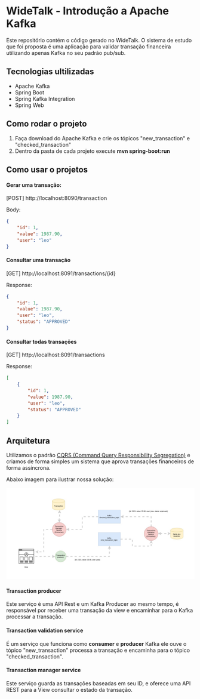 # WideTalk - Introdução a Apache Kafka

Este repositório contém o código gerado no WideTalk. O sistema de estudo que foi proposta é uma aplicação para validar transação financeira utilizando
apenas Kafka no seu padrão pub/sub.

## Tecnologias ultilizadas
- Apache Kafka
- Spring Boot
- Spring Kafka Integration
- Spring Web

## Como rodar o projeto

1) Faça download do Apache Kafka e crie os tópicos "new_transaction" e "checked_transaction"
2) Dentro da pasta de cada projeto execute <b>mvn spring-boot:run</b>

## Como usar o projetos

#### Gerar uma transação:

[POST] http://localhost:8090/transaction

Body:
```json
{
	"id": 1,
	"value": 1987.90,
	"user": "leo"
}
``` 
#### Consultar uma transação
[GET] http://localhost:8091/transactions/{id}

Response:
```json
{
	"id": 1,
	"value": 1987.90,
	"user": "leo",
	"status": "APPROVED"
}
```
#### Consultar todas transações
[GET] http://localhost:8091/transactions

Response:
```json
[
    {
        "id": 1,
        "value": 1987.90,
        "user": "leo",
        "status": "APPROVED"
    }
]
```

## Arquitetura

Utilizamos o padrão <a href="https://martinfowler.com/bliki/CQRS.html">CQRS (Command Query Responsibility Segregation)</a> e criamos de forma simples um sistema que aprova transações financeiros de forma assíncrona.

Abaixo imagem para ilustrar nossa solução:

![Arquitetura](https://raw.githubusercontent.com/wideti/widetalk-apache-kafka-introducao/master/curso_kafka-09%20-%20Projeto%20inicial.jpg)

#### Transaction producer

Este serviço é uma API Rest e um Kafka Producer ao mesmo tempo, é responsável por receber uma transação
da view e encaminhar para o Kafka processar a transação.

#### Transaction validation service

É um serviço que funciona como <b>consumer</b> e <b>producer</b> Kafka ele ouve o tópico "new_transaction" processa a 
transação e encaminha para o tópico "checked_transaction".

#### Transaction manager service

Este serviço guarda as transações baseadas em seu ID, e oferece uma API REST para a View consultar o estado da transação.

